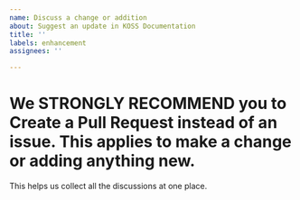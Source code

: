 ```yaml
---
name: Discuss a change or addition
about: Suggest an update in KOSS Documentation
title: ''
labels: enhancement
assignees: ''

---
```


# We STRONGLY RECOMMEND you to Create a Pull Request instead of an issue. This applies to make a change or adding anything new.

This helps us collect all the discussions at one place.
